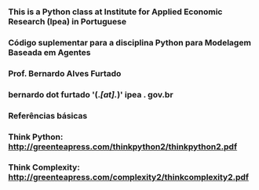 ### This is a Python class at Institute for Applied Economic Research (Ipea) in Portuguese ###

### Código suplementar para a disciplina Python para Modelagem Baseada em Agentes

### Prof. Bernardo Alves Furtado
### bernardo dot furtado '(.*[at].*)' ipea . gov.br

### Referências básicas

### Think Python: http://greenteapress.com/thinkpython2/thinkpython2.pdf
### Think Complexity: http://greenteapress.com/complexity2/thinkcomplexity2.pdf

